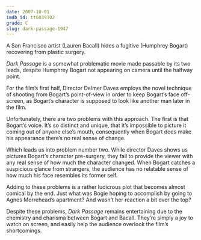 ```yaml
---
date: 2007-10-01
imdb_id: tt0039302
grade: C
slug: dark-passage-1947
---
```


A San Francisco artist (Lauren Bacall) hides a fugitive (Humphrey Bogart) recovering from plastic surgery.

_Dark Passage_ is a somewhat problematic movie made passable by its two leads, despite Humphrey Bogart not appearing on camera until the halfway point.

For the film’s first half, Director Delmer Daves employs the novel technique of shooting from Bogart’s point-of-view in order to keep Bogart’s face off-screen, as Bogart’s character is supposed to look like another man later in the film.

Unfortunately, there are two problems with this approach. The first is that Bogart’s voice. It’s so distinct and unique, that it’s impossible to picture it coming out of anyone else’s mouth, consequently when Bogart does make his appearance there’s no real sense of change.

Which leads us into problem number two. While director Daves shows us pictures Bogart’s character pre-surgery, they fail to provide the viewer with any real sense of how much the character changed. When Bogart catches a suspicious glance from strangers, the audience has no relatable sense of how much his face resembles its former self.

Adding to these problems is a rather ludicrous plot that becomes almost comical by the end. Just what was Bogie hoping to accomplish by going to Agnes Morrehead’s apartment? And wasn’t her reaction a bit over the top?

Despite these problems, _Dark Passage_ remains entertaining due to the chemistry and charisma between Bogart and Bacall. They’re simply a joy to watch on screen, and easily help the audience overlook the film’s shortcomings.

